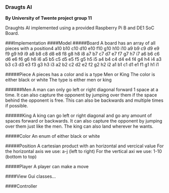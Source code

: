 ### Draugts AI 
**By University of Twente project group 11**

Draughts AI implemented using a provided Raspberry Pi B and DE1 SoC Board.

###Implementation
####Model
#####Board
A board has an array of all pieces with a position4
   a10 b10 c10 d10 e10 f10 g10 h10 i10
   a9  b9  c9  d9  e9  f9  g9  h9  i9
   a8  b8  c8  d8  e8  f8  g8  h8  i8
   a7  b7  c7  d7  e7  f7  g7  h7  i7
   a6  b6  c6  d6  e6  f6  g6  h6  i6
   a5  b5  c5  d5  e5  f5  g5  h5  i5
   a4  b4  c4  d4  e4  f4  g4  h4  i4
   a3  b3  c3  d3  e3  f3  g3  h3  i3
   a2  b2  c2  d2  e2  f2  g2  h2  i2
   a1  b1  c1  d1  e1  f1  g1  h1  i1

#####Piece
A pieces has a color and is a type Men or King
The color is either black or white 
The type is either men or king

######Men
A man can only go left or right diagonal forward 1 space at a time. It can also capture the opponent by jumping over them if the space behind the opponent is free. This can also be backwards and multiple times if possible.

######King
A king can go left or right diagonal and go any amount of spaces forward or backwards. It can also capture the opponent by jumping over them just like the men. The king can also land wherever he wants. 

#####Color
An enum of either black or white

#####Position
A cartesian product with an horizontal and vercical value
For the horizontal axis we use: a-j (left to right)
For the vertical axi we use: 1-10 (bottom to top)

#####Player
A player can make a move

####View 
Gui classes...


####Controller

